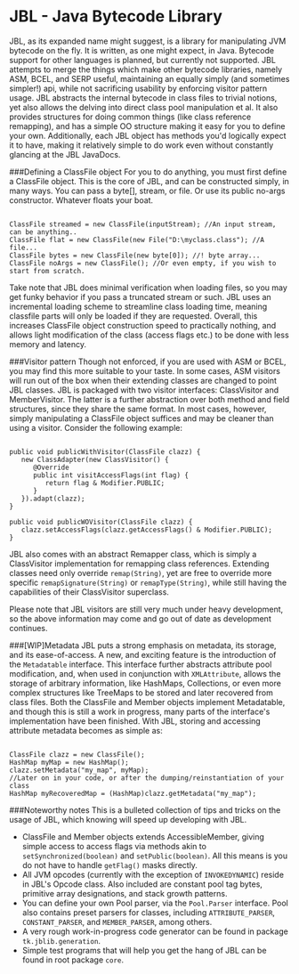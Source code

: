 JBL - Java Bytecode Library
===========================

JBL, as its expanded name might suggest, is a library for manipulating JVM bytecode on the fly. It is written, as one might expect, in Java. Bytecode support for other languages is planned, but currently not supported. JBL attempts to merge the things which make other bytecode libraries, namely ASM, BCEL, and SERP useful, maintaining an equally simply (and sometimes simpler!) api, while not sacrificing usability by enforcing visitor pattern usage. JBL abstracts the internal bytecode in class files to trivial notions, yet also allows the delving into direct class pool manipulation et al. It also provides structures for doing common things (like class reference remapping), and has a simple OO structure making it easy for you to define your own. Additionally, each JBL object has methods you'd logically expect it to have, making it relatively simple to do work even without constantly glancing at the JBL JavaDocs.

###Defining a ClassFile object
For you to do anything, you must first define a ClassFile object. This is the core of JBL, and can be constructed simply, in many ways. You can pass a byte[], stream, or file. Or use its public no-args constructor. Whatever floats your boat.

<pre lang="java"><code>
ClassFile streamed = new ClassFile(inputStream); //An input stream, can be anything..
ClassFile flat = new ClassFile(new File("D:\myclass.class"); //A file...
ClassFile bytes = new ClassFile(new byte[0]); //! byte array...
ClassFile noArgs = new ClassFile(); //Or even empty, if you wish to start from scratch.
</code></pre>

Take note that JBL does minimal verification when loading files, so you may get funky behavior if you pass a truncated stream or such. JBL uses an incremental loading scheme to streamline class loading time, meaning classfile parts will only be loaded if they are requested. Overall, this increases ClassFile object construction speed to practically nothing, and allows light modification of the class (access flags etc.) to be done with less memory and latency.

###Visitor pattern
Though not enforced, if you are used with ASM or BCEL, you may find this more suitable to your taste. In some cases, ASM visitors will run out of the box when their extending classes are changed to point JBL classes. JBL is packaged with two visitor interfaces: ClassVisitor and MemberVisitor. The latter is a further abstraction over both method and field structures, since they share the same format. In most cases, however, simply manipulating a ClassFile object suffices and may be cleaner than using a visitor. Consider the following example:

<pre lang="java"><code>
public void publicWithVisitor(ClassFile clazz) {
   new ClassAdapter(new ClassVisitor() {
      @Override
	  public int visitAccessFlags(int flag) {
	     return flag & Modifier.PUBLIC;
	  }
   }).adapt(clazz);
}

public void publicWOVisitor(ClassFile clazz) {
   clazz.setAccessFlags(clazz.getAccessFlags() & Modifier.PUBLIC);
}
</code></pre>

JBL also comes with an abstract Remapper class, which is simply a ClassVisitor implementation for remapping class references. Extending classes need only override `remap(String)`, yet are free to override more specific `remapSignature(String)` or `remapType(String)`, while still having the capabilities of their ClassVisitor superclass.

Please note that JBL visitors are still very much under heavy development, so the above information may come and go out of date as development continues.

###[WIP]Metadata
JBL puts a strong emphasis on metadata, its storage, and its ease-of-access. A new, and exciting feature is the introduction of the `Metadatable` interface. This interface further abstracts attribute pool modification, and, when used in conjunction with `XMLAttribute`, allows the storage of arbitrary information, like HashMaps, Collections, or even more complex structures like TreeMaps to be stored and later recovered from class files. Both the ClassFile and Member objects implement Metadatable, and though this is still a work in progress, many parts of the interface's implementation have been finished. With JBL, storing and accessing attribute metadata becomes as simple as:

<pre lang="java"><code>
ClassFile clazz = new ClassFile();
HashMap myMap = new HashMap();
clazz.setMetadata("my_map", myMap);
//Later on in your code, or after the dumping/reinstantiation of your class
HashMap myRecoveredMap = (HashMap)clazz.getMetadata("my_map");
</code></pre>

###Noteworthy notes
This is a bulleted collection of tips and tricks on the usage of JBL, which knowing will speed up developing with JBL.

* ClassFile and Member objects extends AccessibleMember, giving simple access to access flags via methods akin to `setSynchronized(boolean)` and `setPublic(boolean)`. All this means is you do not have to handle `getFlag()` masks directly.
* All JVM opcodes (currently with the exception of `INVOKEDYNAMIC`) reside in JBL's Opcode class. Also included are constant pool tag bytes, primitive array designations, and stack growth patterns.
* You can define your own Pool parser, via the `Pool.Parser` interface. Pool also contains preset parsers for classes, including `ATTRIBUTE_PARSER`, `CONSTANT_PARSER`, and `MEMBER_PARSER`, among others.
* A very rough work-in-progress code generator can be found in package `tk.jblib.generation`.
* Simple test programs that will help you get the hang of JBL can be found in root package `core`.

